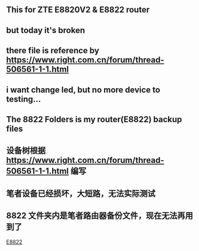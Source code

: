 ## This for ZTE E8820V2 & E8822 router
## but today it's broken
## there file is reference by https://www.right.com.cn/forum/thread-506561-1-1.html
## i want change led, but no more device to testing...
## The 8822 Folders is my router(E8822) backup files

## 设备树根据 https://www.right.com.cn/forum/thread-506561-1-1.html 编写
## 笔者设备已经损坏，大短路，无法实际测试
## 8822 文件夹内是笔者路由器备份文件，现在无法再用到了
[E8822](/8822.webp)